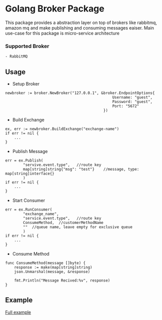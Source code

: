 # Golang Broker Package

This package provides a abstraction layer on top of brokers like rabbitmq, amazon mq and make publishing and consuming messages eaiser. Main use-case for this package is micro-service architecture

### Supported Broker
	- RabbitMQ

## Usage

- Setup Broker
```
newbroker := broker.NewBroker("127.0.0.1", &broker.EndpointOptions{
												Username: "guest", 
												Password: "guest", 
												Port: "5672"
											})
```

- Build Exchange
```
ex, err := newbroker.BuildExchange("exchange-name")
if err != nil {
	...
}
```

- Publish Message
```
err = ex.Publish(
		"servive.event.type", 	//route key
		map[string]string{"msg": "test"} 	//message, type: map[string]interface{}
		)
if err != nil {
	...
}	
```

- Start Consumer
```
err = ex.RunConsumer(
		"exchange_name", 
		"service.event.type", 	//route key
		ConsumeMethod, 	//customerMethodName
		"" 	//queue name, leave empty for exclusive queue
		)
if err != nil {
	...
}
```

- Consume Method
```
func ConsumeMethod(message []byte) {
	response := make(map[string]string)
	json.Unmarshal(message, &response) 

	fmt.Println("Message Recived:%v", response)
}
```

## Example
[Full example](example/)